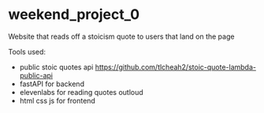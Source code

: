 # weekend_project_0

Website that reads off a stoicism quote to users that land on the page

Tools used:

- public stoic quotes api <https://github.com/tlcheah2/stoic-quote-lambda-public-api>
- fastAPI for backend
- elevenlabs for reading quotes outloud
- html css js for frontend
